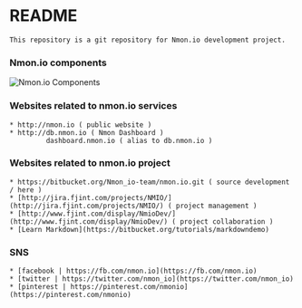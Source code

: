 # README #
    This repository is a git repository for Nmon.io development project.

### Nmon.io components ###
![Nmon.io Components](http://www.fjplant.com/nmon.io/images/nmon-io-components.png "Nmon.io Components")

### Websites related to nmon.io services ###
    * http://nmon.io ( public website )
    * http://db.nmon.io ( Nmon Dashboard )
             dashboard.nmon.io ( alias to db.nmon.io )

### Websites related to nmon.io project ###
    * https://bitbucket.org/Nmon_io-team/nmon.io.git ( source development / here )
    * [http://jira.fjint.com/projects/NMIO/](http://jira.fjint.com/projects/NMIO/) ( project management )
    * [http://www.fjint.com/display/NmioDev/](http://www.fjint.com/display/NmioDev/) ( project collaboration )
    * [Learn Markdown](https://bitbucket.org/tutorials/markdowndemo)

### SNS ###
    * [facebook | https://fb.com/nmon.io](https://fb.com/nmon.io)
    * [twitter | https://twitter.com/nmon_io](https://twitter.com/nmon_io)
    * [pinterest | https://pinterest.com/nmonio](https://pinterest.com/nmonio)